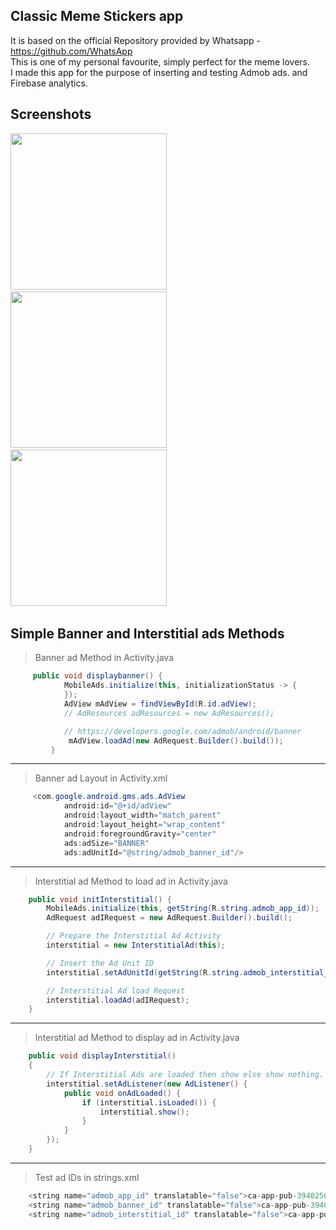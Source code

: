 ## Classic Meme Stickers app

It is based on the official Repository provided by Whatsapp - https://github.com/WhatsApp  
This is one of my personal favourite, simply perfect for the meme lovers.  
I made this app for the purpose of inserting and testing Admob ads. and Firebase analytics.

## Screenshots

<div style={{display: flex; flex-direction: row}}>
  <img src="https://user-images.githubusercontent.com/47142604/102009917-a9cef700-3d60-11eb-905e-2e6b0203c2cd.jpg" width="250" /> &nbsp; &nbsp; 
  <img src="https://user-images.githubusercontent.com/47142604/102009913-a50a4300-3d60-11eb-9c89-7abc39fcaf93.jpg" width="250" /> &nbsp; &nbsp;
  <img src="https://user-images.githubusercontent.com/47142604/102009908-9f146200-3d60-11eb-9580-942710c59761.jpg" width="250" /> &nbsp; &nbsp;
</div>





## Simple Banner and Interstitial ads Methods 

> Banner ad Method in Activity.java
```java
     public void displaybanner() {
            MobileAds.initialize(this, initializationStatus -> {
            });
            AdView mAdView = findViewById(R.id.adView);
            // AdResources adResources = new AdResources();

            // https://developers.google.com/admob/android/banner
             mAdView.loadAd(new AdRequest.Builder().build());
         }
```
--------------------------------------------------------------------------
            
> Banner ad Layout in Activity.xml
```java
     <com.google.android.gms.ads.AdView
            android:id="@+id/adView"
            android:layout_width="match_parent"
            android:layout_height="wrap_content"
            android:foregroundGravity="center"
            ads:adSize="BANNER"
            ads:adUnitId="@string/admob_banner_id"/>
```
--------------------------------------------------------------------------            

> Interstitial ad Method to load ad in Activity.java            
```java
    public void initInterstitial() {
        MobileAds.initialize(this, getString(R.string.admob_app_id));
        AdRequest adIRequest = new AdRequest.Builder().build();

        // Prepare the Interstitial Ad Activity
        interstitial = new InterstitialAd(this);

        // Insert the Ad Unit ID
        interstitial.setAdUnitId(getString(R.string.admob_interstitial_id));

        // Interstitial Ad load Request
        interstitial.loadAd(adIRequest);
    }
```
--------------------------------------------------------------------------   
    
> Interstitial ad Method to display ad in Activity.java 
```java
    public void displayInterstitial()
    {
        // If Interstitial Ads are loaded then show else show nothing.
        interstitial.setAdListener(new AdListener() {
            public void onAdLoaded() {
                if (interstitial.isLoaded()) {
                    interstitial.show();
                }
            }
        });
    }
```
--------------------------------------------------------------------------   
    
> Test ad IDs in strings.xml
```java
    <string name="admob_app_id" translatable="false">ca-app-pub-3940256099942544~3347511713</string>
    <string name="admob_banner_id" translatable="false">ca-app-pub-3940256099942544/6300978111</string>
    <string name="admob_interstitial_id" translatable="false">ca-app-pub-3940256099942544/1033173712</string>
```


   

 

